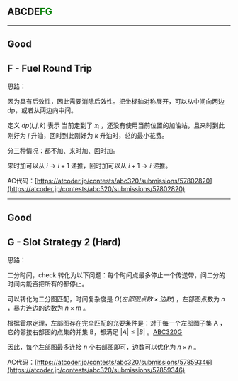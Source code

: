 ## ABCDE<font color=green>FG</font>

---

## Good

## F - Fuel Round Trip

思路：

因为具有后效性，因此需要消除后效性。把坐标轴对称展开，可以从中间向两边dp，或者从两边向中间。

定义 $dp(i, j, k)$ 表示 当前走到了 $x_i$ ，还没有使用当前位置的加油站，且来时到此刚好为 $j$ 升油，回时到此刚好为 $k$ 升油时，总的最小花费。

分三种情况：都不加、来时加、回时加。

来时加可以从 $i\rightarrow i+1$ 递推，回时加可以从 $i+1\rightarrow i$ 递推。

AC代码：[https://atcoder.jp/contests/abc320/submissions/57802820](https://atcoder.jp/contests/abc320/submissions/57802820)

---

## Good

## G - Slot Strategy 2 (Hard)

思路：

二分时间，check 转化为以下问题：每个时间点最多停止一个传送带，问二分的时间内能否把所有的都停止。

可以转化为二分图匹配，时间复杂度是 $O(左部图点数 \times 边数)$ ，左部图点数为 $n$ ，暴力连边的边数为 $n\times m$ 。

根据霍尔定理，左部图存在完全匹配的充要条件是：对于每一个左部图子集 A ，它的邻接右部图的点集的并集 B，都满足 $|A|\leq |B|$ 。[ABC320G](https://www.luogu.com.cn/article/j8bv0phi)

因此，每个左部图最多连接 $n$ 个右部图即可，边数可以优化为 $n\times n$ 。

AC代码：[https://atcoder.jp/contests/abc320/submissions/57859346](https://atcoder.jp/contests/abc320/submissions/57859346)